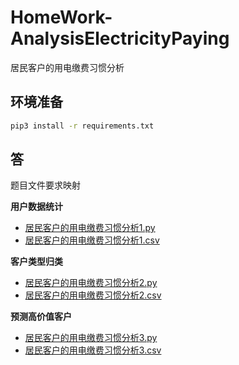 # HomeWork-AnalysisElectricityPaying

居民客户的用电缴费习惯分析

## 环境准备

```bash
pip3 install -r requirements.txt
```

## 答

题目文件要求映射

**用户数据统计**

- [居民客户的用电缴费习惯分析1.py](02_提取用户数据.py)
- [居民客户的用电缴费习惯分析1.csv](output/user.csv)

**客户类型归类**

- [居民客户的用电缴费习惯分析2.py](04_总结分析结果.py)
- [居民客户的用电缴费习惯分析2.csv](output/summary.csv)

**预测高价值客户**

- [居民客户的用电缴费习惯分析3.py](06_预测高价值客户.py)
- [居民客户的用电缴费习惯分析3.csv](output/predict.csv)
